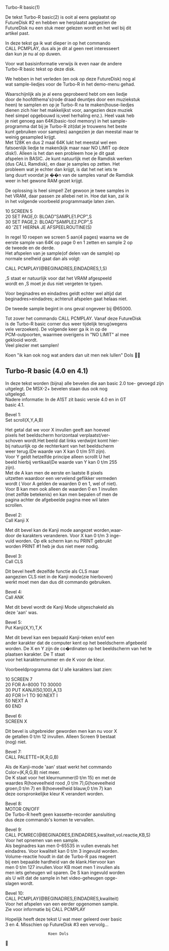 Turbo-R basic(1)                        


De tekst Turbo-R basic(2) is ooit al eens geplaatst op         
FutureDisk #2 en hebben we herplaatst aangezien de             
FutureDisk nu een stuk meer gelezen wordt en het wel bij dit   
artikel past.                                                  

In deze tekst ga ik wat dieper in op het commando              
CALL PCMPLAY, dus als je dit al geen reet interesseert         
dan kun je nu al op <ESC> duwen.                               

Voor wat basisinformatie verwijs ik even naar de andere        
Turbo-R basic tekst op deze disk.                              

We hebben in het verleden (en ook op deze FutureDisk) nog al   
wat sample-liedjes voor de Turbo-R in het demo-menu gehad.     

Waarschijnlijk als je al eens geprobeerd hebt om een liedje    
door de hoofdthema's(rode draad deuntjes door een muziekstuk   
heen) te samplen en op je Turbo-R na te maken(house-liedjes    
dienen zich hier het makkelijkst voor, aangezien deze muziek   
heel simpel opgebouwd is;veel herhaling enz.). Heel vaak heb   
je niet genoeg aan 64K(basic-tool memory) in het sample-       
programma dat bij je Turbo-R zit(dat je trouwens het beste     
kunt gebruiken voor samples) aangezien je dan meestal maar te  
weinig gesampled krijgt.                                       
Met 128K en dus 2 maal 64K lukt het meestal wel een            
fatsoenlijk liedje te maken(kijk maar naar NO LIMIT op deze    
disk!). Alleen is het dan een probleem hoe je dit gaat         
afspelen in BASIC. Je kunt natuurlijk met de Ramdisk werken    
(dus CALL Ramdisk), en daar je samples op zetten. Het          
probleem wat je echter dan krijgt, is dat het net iets te      
lang duurt voordat je ��n van de samples vanaf de Ramdisk      
weer in het gewone RAM gezet krijgt.                           

De oplossing is heel simpel! Zet gewoon je twee samples in     
het VRAM, daar passen ze allebei net in. Hoe dat kan, zal ik   
in het volgende voorbeeld programmaatje laten zien.            

10 SCREEN 5                                                    
20 SET PAGE,0: BLOAD"SAMPLE1.PCP",S                            
30 SET PAGE,2: BLOAD"SAMPLE2.PCP",S                            
40 'ZET HIERNA JE AFSPEELROUTINE(S)                            

In regel 10 roepen we screen 5 aan(4 pages) waarna we de       
eerste sample van 64K op page 0 en 1 zetten en sample 2 op     
de tweede en de derde.                                         
Het afspelen van je sample(of delen van de sample) op          
normale snelheid gaat dan als volgt:                           

CALL PCMPLAY(@BEGINADRES,EINDADRES,1,S)                

,S          staat er natuurlijk voor dat het VRAM afgespeeld   
wordt en ,S moet je dus niet vergeten te typen.                

Voor beginadres en eindadres geldt echter wel altijd dat       
beginadres>eindadres; achteruit afspelen gaat helaas niet.     

De tweede sample begint in ons geval ongeveer bij @65000.      

Tot zover het commando CALL PCMPLAY. Vanaf deze FutureDisk     
is de Turbo-R basic corner dus weer tijdelijk terug(wegens     
vele verzoeken). De volgende keer ga ik in op de               
PCM-outpoorten, waarmee overigens in "NO LIMIT" al mee         
geklooid wordt.                                                
Veel plezier met samplen!                                      

Koen "ik kan ook nog wat anders dan uit men nek lullen" Dols
                                                                

Turbo-R basic (4.0 en 4.1)                   
----------------------------                  

In deze tekst worden (bijna) alle bevelen die aan basic 2.0 toe-
gevoegd zijn uitgelegt. De MSX-2+ bevelen staan dus ook nog     
uitgelegd.                                                      
Nadere informatie: In de A1ST zit basic versie 4.0 en in GT     
basic 4.1.                                                      

Bevel 1:                                                        
Set scroll(X,Y,A,B)                                             

Het getal dat we voor X invullen geeft aan hoeveel      
pixels het beeldscherm horizontaal verplaatst/ver-      
schoven wordt.Het beeld dat links verdwijnt komt hier-  
bij natuurlijk op de rechterkant van het beeldscherm    
weer terug.(De waarde van X kan 0 t/m 511 zijn).        
Voor Y geldt hetzelfde principe alleen scrollt U het    
beeld hierbij vertikaal(De waarde van Y kan 0 t/m 255   
zijn).                                                  
Met de A kan men de eerste en laatste 8 pixels          
uitzetten waardoor een vervelend geflikker vermeden     
wordt ( Voor A gelden de waarden 0 en 1, wel of niet).  
Voor B kan men ook alleen de waarden 0 en 1 invullen    
(met zelfde betekenis) en kan men bepalen of men de     
pagina achter de afgebeelde pagina mee wil laten        
scrollen.                                               

Bevel 2:                                                        
Call Kanji X                                                    

Met dit bevel kan de Kanji mode aangezet worden,waar-   
door de karakters veranderen. Voor X kan 0 t/m 3 inge-  
vuld worden. Op elk scherm kan nu PRINT gebruikt        
worden PRINT #1 heb je dus niet meer nodig.             

Bevel 3:                                                        
Call CLS                                                        

Dit bevel heeft dezelfde functie als CLS maar           
aangezien CLS niet in de Kanji mode(zie hierboven)      
werkt moet men dan dus dit commando gebruiken.          

Bevel 4:                                                        
Call ANK                                                        

Met dit bevel wordt de Kanji Mode uitgeschakeld als     
deze 'aan' was.                                         

Bevel 5:                                                        
Put Kanji(X,Y),T,K                                              

Met dit bevel kan een bepaald Kanji-teken en/of een    
ander karakter dat de computer kent op het beeldscherm
afgebeeld worden. De X en Y zijn de co�rdinaten op het
beeldscherm van het te plaatsen karakter. De T staat   
voor het karakternummer en de K voor de kleur.         

Voorbeeldprogramma dat U alle karakters laat zien:     

10 SCREEN 7                                            
20 FOR A=8000 TO 30000                                 
30 PUT KANJI(50,100),A,13                              
40 FOR I=1 TO 90:NEXT I                                
50 NEXT A                                              
60 END                                                 

Bevel 6:                                                        
SCREEN X                                                        

Dit bevel is uitgebreider geworden men kan nu voor X    
de getallen 0 t/m 12 invullen. Alleen Screen 9 bestaat  
(nog) niet.                                             

Bevel 7:                                                        
CALL PALETTE=(K,R,G,B)                                          

Als de Kanji-mode 'aan' staat werkt het commando        
Color=(K,R,G,B) niet meer.                              
De K staat voor het kleurnummer(0 t/m 15) en met de     
waardes R(hoeveelheid rood ,0 t/m 7),G(hoeveelheid      
groen,0 t/m 7) en B(hoeveelheid blauw,0 t/m 7) kan      
deze oorspronkelijke kleur K verandert worden.          

Bevel 8:                                                        
MOTOR ON/OFF                                                    
De Turbo-R heeft geen kassette-recorder aansluiting     
dus deze commando's komen te vervallen.                 

Bevel 9:                                                        
CALL PCMREC(@BEGINADRES,EINDADRES,kwaliteit,vol.reactie,KB,S)   
Voor het opnemen van een sample.                        
Als beginadres kan men 0-65535 in vullen evenals het    
eindadres. Voor kwaliteit kan 0 t/m 3 ingevuld worden.  
Volume-reactie houdt in dat de Turbo-R pas reageert     
bij een bepaalde hardheid van de klank.Hiervoor kan     
men 0 t/m 127 invullen.Voor KB moet men 1 invullen als  
men iets geheugen wil sparen. De S kan ingevuld worden  
als U wilt dat de sample in het video-geheugen opge-    
slagen wordt.                                           

Bevel 10:                                                       
CALL PCMPLAY(@BEGINADRES,EINDADRES,kwaliteit)                   
Voor het afspelen van een eerder opgenomen sample.      
Zie voor informatie bij CALL PCMPLAY                    


Hopelijk heeft deze tekst U wat meer geleerd over basic        
3 en 4. Misschien op FutureDisk #3 een vervolg...              


                       Koen Dols        

